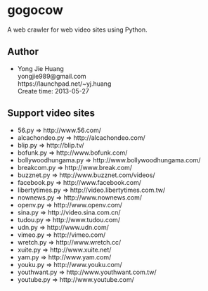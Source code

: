 <h1>gogocow</h1>

<p>
    A web crawler for web video sites using Python.
</p>

<h2>Author</h2>
<ul>
<li>
    Yong Jie Huang<br>
    yongjie989@gmail.com<br>
    https://launchpad.net/~yj.huang<br>
    Create time: 2013-05-27
</li>
</ul>

<h2>Support video sites</h2>
<ul>
<li>56.py => http://www.56.com/ </li>
<li>alcachondeo.py => http://alcachondeo.com/ </li>
<li>blip.py => http://blip.tv/ </li>
<li>bofunk.py => http://www.bofunk.com/ </li>
<li>bollywoodhungama.py => http://www.bollywoodhungama.com/ </li>
<li>breakcom.py => http://www.break.com/ </li>
<li>buzznet.py => http://www.buzznet.com/videos/ </li>
<li>facebook.py => http://www.facebook.com/ </li>
<li>libertytimes.py => http://video.libertytimes.com.tw/ </li>
<li>nownews.py => http://www.nownews.com/ </li>
<li>openv.py => http://www.openv.com/ </li>
<li>sina.py => http://video.sina.com.cn/ </li>
<li>tudou.py => http://www.tudou.com/ </li>
<li>udn.py => http://www.udn.com/ </li>
<li>vimeo.py => http://vimeo.com/ </li>
<li>wretch.py => http://www.wretch.cc/ </li>
<li>xuite.py => http://www.xuite.net/ </li>
<li>yam.py => http://www.yam.com/ </li>
<li>youku.py => http://www.youku.com/ </li>
<li>youthwant.py => http://www.youthwant.com.tw/ </li>
<li>youtube.py => http://www.youtube.com/ </li>
</ul>